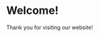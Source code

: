 <!DOCTYPE html>
<html>
  <head>
    <title>Welcome!</title>
  </head>
  <body>
    <h1>Welcome!</h1>
    <p>Thank you for visiting our website!</p>
  </body>
</html>
